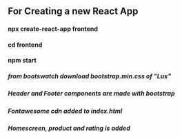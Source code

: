 ## For Creating a new React App

#### npx create-react-app frontend
#### cd frontend
#### npm start

##### from bootswatch download bootstrap.min.css of "Lux"

##### Header and Footer components are made with bootstrap
<!-- 
Navbar -> bg="dark" variant="dark" expand="lg" collapseOnSelect 
-->

##### Fontawesome cdn added to index.html
<!-- <link rel="stylesheet" href="https://cdnjs.cloudflare.com/ajax/libs/font-awesome/5.15.4/css/all.min.css"/> -->

##### Homescreen, product and rating is added

<!-- npm install react-router-dom react-router-bootstrap -->
<!-- import { BrowserRouter as Router, Route } from 'react-router-dom' -->
<!-- change the "div" in the App to "Router" -->
